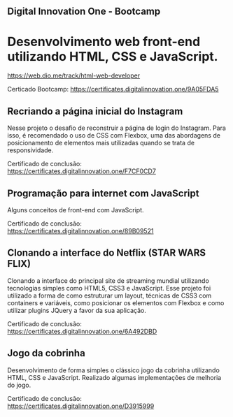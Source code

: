 ## Digital Innovation One - Bootcamp

# Desenvolvimento web front-end utilizando HTML, CSS e JavaScript.

https://web.dio.me/track/html-web-developer

Certicado Bootcamp: https://certificates.digitalinnovation.one/9A05FDA5

## Recriando a página inicial do Instagram
Nesse projeto o desafio de reconstruir a página de login do Instagram. Para isso, é recomendado o uso de CSS com Flexbox, uma das abordagens de posicionamento de elementos mais utilizadas quando se trata de responsividade. 

Certificado de conclusão: https://certificates.digitalinnovation.one/F7CF0CD7

## Programação para internet com JavaScript
Alguns conceitos de front-end com JavaScript.

Certificado de conclusão: https://certificates.digitalinnovation.one/89B09521

## Clonando a interface do Netflix (STAR WARS FLIX)
Clonando a interface do principal site de streaming mundial utilizando tecnologias simples como HTML5, CSS3 e JavaScript. Esse projeto foi utilizado a forma de como estruturar um layout, técnicas de CSS3 com containers e variáveis, como posicionar os elementos com Flexbox e como utilizar plugins JQuery a favor da sua aplicação.

Certificado de conclusão: https://certificates.digitalinnovation.one/6A492DBD

## Jogo da cobrinha
Desenvolvimento de forma simples o clássico jogo da cobrinha utilizando HTML, CSS e JavaScript. Realizado algumas implementações de melhoria do jogo.

Certificado de conclusão: https://certificates.digitalinnovation.one/D3915999


